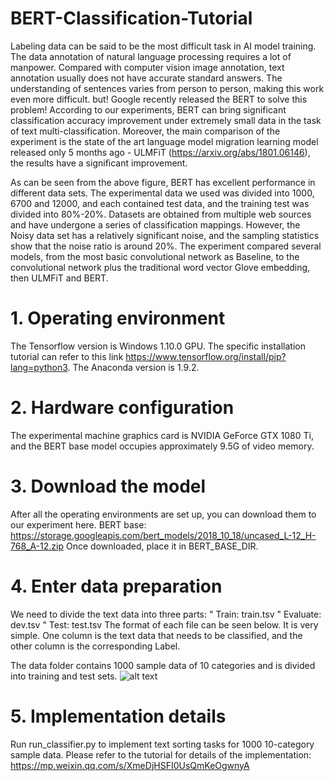 # BERT-Classification-Tutorial
Labeling data can be said to be the most difficult task in AI model training. The data annotation of natural language processing requires a lot of manpower. Compared with computer vision image annotation, text annotation usually does not have accurate standard answers. The understanding of sentences varies from person to person, making this work even more difficult. but! Google recently released the BERT to solve this problem! According to our experiments, BERT can bring significant classification accuracy improvement under extremely small data in the task of text multi-classification. Moreover, the main comparison of the experiment is the state of the art language model migration learning model released only 5 months ago - ULMFiT (https://arxiv.org/abs/1801.06146), the results have a significant improvement.

As can be seen from the above figure, BERT has excellent performance in different data sets. The experimental data we used was divided into 1000, 6700 and 12000, and each contained test data, and the training test was divided into 80%-20%. Datasets are obtained from multiple web sources and have undergone a series of classification mappings. However, the Noisy data set has a relatively significant noise, and the sampling statistics show that the noise ratio is around 20%. The experiment compared several models, from the most basic convolutional network as Baseline, to the convolutional network plus the traditional word vector Glove embedding, then ULMFiT and BERT.

# 1. Operating environment
The Tensorflow version is Windows 1.10.0 GPU. The specific installation tutorial can refer to this link https://www.tensorflow.org/install/pip?lang=python3. The Anaconda version is 1.9.2.

# 2. Hardware configuration
The experimental machine graphics card is NVIDIA GeForce GTX 1080 Ti, and the BERT base model occupies approximately 9.5G of video memory.

# 3. Download the model
After all the operating environments are set up, you can download them to our experiment here. BERT base: https://storage.googleapis.com/bert_models/2018_10_18/uncased_L-12_H-768_A-12.zip
Once downloaded, place it in BERT_BASE_DIR.

# 4. Enter data preparation
We need to divide the text data into three parts:
" Train: train.tsv
" Evaluate: dev.tsv
" Test: test.tsv
The format of each file can be seen below. It is very simple. One column is the text data that needs to be classified, and the other column is the corresponding Label.

The data folder contains 1000 sample data of 10 categories and is divided into training and test sets.
![alt text](https://github.com/Socialbird-AILab/BERT-Classification-Tutorial/blob/master/pictures/Our%20data%20example.png)

# 5. Implementation details
Run run_classifier.py to implement text sorting tasks for 1000 10-category sample data. Please refer to the tutorial for details of the implementation: https://mp.weixin.qq.com/s/XmeDjHSFI0UsQmKeOgwnyA

